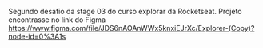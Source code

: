 Segundo desafio da stage 03 do curso explorar da Rocketseat. Projeto encontrasse no link do Figma https://www.figma.com/file/JDS6nAOAnWWx5knxiEJrXc/Explorer-(Copy)?node-id=0%3A1s
